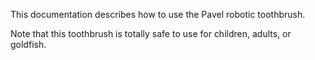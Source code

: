 This documentation describes how to use the Pavel robotic toothbrush. 

Note that this toothbrush is totally safe to use for children, adults, or goldfish.